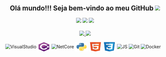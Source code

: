 <div align="center">
  <h2> Olá mundo!!! Seja bem-vindo ao meu GitHub <img src="https://github.com/abdoachhoubi/abdoachhoubi/blob/main/gifs/Hi.gif" width="30"></h2>
  <a href="https://www.linkedin.com/in/lleonardogr" target="_blank"><img
      src="https://img.shields.io/badge/-LinkedIn-%230077B5?style=for-the-badge&logo=linkedin&logoColor=white" style="margin-bottom: 5px;"
  /></a>
  <a href="https://stackoverflow.com/users/20819383/leonardo" target="_blank"><img
      src="https://img.shields.io/badge/Stack_Overflow-FE7A16?style=for-the-badge&logo=stack-overflow&logoColor=white" style="margin-bottom: 5px;"
  /></a>
  <a href="https://dev.to/lleonardogr" target="_blank"><img
    src="https://img.shields.io/badge/dev.to-0A0A0A?style=for-the-badge&logo=devdotto&logoColor=white" style="margin-bottom: 5px;"
  /></a> 
</div>
<br>
<div align="center">
  <a href="https://github.com/lleonardogr">
    <img height="180em" src="https://github-readme-stats.vercel.app/api/top-langs/?username=lleonardogr&layout=compact&langs_count=7&theme=dracula"/>
    <img height="180em" src="https://github-readme-stats.vercel.app/api?username=lleonardogr&show_icons=true&theme=dracula&include_all_commits=false&count_private=true"/>
  </a>
</div>

<div style="display: inline-block" align="center"><br>
  <img align="center" alt="VisualStudio" height="30" width="40" src="https://cdn.jsdelivr.net/gh/devicons/devicon/icons/visualstudio/visualstudio-plain.svg" />
  <img align="center" alt="Csharp" height="30" width="40" src="https://raw.githubusercontent.com/devicons/devicon/master/icons/csharp/csharp-original.svg">
  <img align="center" alt="NetCore" height="30" width="40" src="https://cdn.jsdelivr.net/gh/devicons/devicon/icons/dotnetcore/dotnetcore-original.svg" />
  <img align="center" alt="Python" height="30" width="40" src="https://raw.githubusercontent.com/devicons/devicon/master/icons/python/python-original.svg">
  <img align="center" alt="HTML" height="30" width="40" src="https://raw.githubusercontent.com/devicons/devicon/master/icons/html5/html5-original.svg">
  <img align="center" alt="CSS" height="30" width="40" src="https://raw.githubusercontent.com/devicons/devicon/master/icons/css3/css3-original.svg">
  <img align="center" alt="JS" height="30" width="40" src="https://cdn.jsdelivr.net/gh/devicons/devicon/icons/javascript/javascript-original.svg" />
  <img align="center" alt="Git" height="30" width="40" src="https://cdn.jsdelivr.net/gh/devicons/devicon/icons/git/git-original.svg" />
  <img align="center" alt="Docker" height="30" width="40" src="https://cdn.jsdelivr.net/gh/devicons/devicon/icons/docker/docker-original.svg" />
</div>
